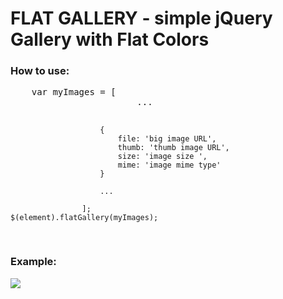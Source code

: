 <h1>FLAT GALLERY - simple jQuery Gallery with Flat Colors</h1>
<h3>How to use:</h3>
<pre>
	var myImages = [
						...

						{
                            file: 'big image URL',
                            thumb: 'thumb image URL',
                            size: 'image size ',
                            mime: 'image mime type'    
                        }
                        
                        ...

                    ];
	$(element).flatGallery(myImages);
</pre> 
<h3>Example:</h3>
<img src="https://raw.github.com/negativo/flatGallery/master/flatGalleryScreen.png" />